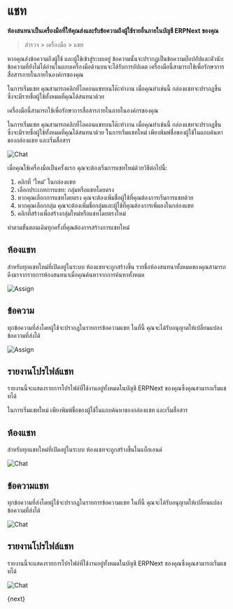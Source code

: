 <!-- add-breadcrumbs -->
# แชท

**ห้องสนทนาเป็นเครื่องมือที่ให้คุณส่งและรับข้อความถึงผู้ใช้รายอื่นภายในบัญชี ERPNext ของคุณ**

> สำรวจ > เครื่องมือ > แชท

หากคุณส่งข้อความถึงผู้ใช้ และผู้ใช้เข้าสู่ระบบอยู่ ข้อความนั้นจะปรากฏเป็นข้อความป๊อปอัปและตัวนับข้อความที่ยังไม่ได้อ่านในแถบเครื่องมือด้านบนจะได้รับการอัปเดต เครื่องมือนี้สามารถใช้เพื่อรักษาการสื่อสารภายในภายในองค์กรของคุณ

ในการเริ่มแชท คุณสามารถคลิกที่ไอคอนแชทบนโต๊ะทำงาน เมื่อคุณทำเช่นนี้ กล่องแชทจะปรากฏขึ้น ซึ่งจะมีรายชื่อผู้ใช้ทั้งหมดที่คุณได้สนทนาด้วย

เครื่องมือนี้สามารถใช้เพื่อรักษาการสื่อสารภายในภายในองค์กรของคุณ

ในการเริ่มแชท คุณสามารถคลิกที่ไอคอนแชทบนโต๊ะทำงาน เมื่อคุณทำเช่นนี้ กล่องแชทจะปรากฏขึ้น ซึ่งจะมีรายชื่อผู้ใช้ทั้งหมดที่คุณได้สนทนาด้วย ในการเริ่มแชทใหม่ เพียงพิมพ์ชื่อของผู้ใช้ในแถบค้นหาของกล่องแชท และเริ่มสื่อสาร

![Chat](/docs/assets/img/using-erpnext/using-chat-1.gif)

เมื่อคุณใช้เครื่องมือเป็นครั้งแรก คุณจะต้องเริ่มการแชทใหม่ด้วยวิธีต่อไปนี้:

1. คลิกที่ 'ใหม่' ในกล่องแชท
2. เลือกประเภทการแชท: กลุ่มหรือแชทโดยตรง
3. หากคุณเลือกการแชทโดยตรง คุณจะต้องเพิ่มชื่อผู้ใช้ที่คุณต้องการเริ่มการแชทด้วย
4. หากคุณเลือกกลุ่ม คุณจะต้องเพิ่มชื่อกลุ่มและผู้ใช้ที่คุณต้องการเพิ่มลงในกล่องแชท
5. คลิกที่สร้างเพื่อสร้างกลุ่มใหม่หรือแชทโดยตรงใหม่

ทำตามขั้นตอนเดิมทุกครั้งที่คุณต้องการสร้างการแชทใหม่

## ห้องแชท

สำหรับทุกแชทใหม่ที่เปิดอยู่ในระบบ ห้องแชทจะถูกสร้างขึ้น รายชื่อห้องสนทนาทั้งหมดของคุณสามารถดึงมาจากรายการห้องสนทนาเมื่อคุณค้นหาจากการค้นหาทั้งหมด

<img class="screenshot" alt="Assign" src="{{docs_base_url}}/assets/img/collaboration-tools/chat-1.png">

## ข้อความ

ทุกข้อความที่ส่งโดยผู้ใช้จะปรากฏในรายการข้อความแชท ในที่นี้ คุณจะได้รับอนุญาตให้เปลี่ยนแปลงข้อความที่ส่งได้

<img class="screenshot" alt="Assign" src="{{docs_base_url}}/assets/img/collaboration-tools/chat-1.png">

## รายงานโปรไฟล์แชท

รายงานนี้จะแสดงรายการโปรไฟล์ที่ใช้งานอยู่ทั้งหมดในบัญชี ERPNext ของคุณซึ่งคุณสามารถเริ่มแชทได้

ในการเริ่มแชทใหม่ เพียงพิมพ์ชื่อของผู้ใช้ในแถบค้นหาของกล่องแชท และเริ่มสื่อสาร

## ห้องแชท

สำหรับทุกแชทใหม่ที่เปิดอยู่ในระบบ ห้องแชทจะถูกสร้างขึ้นในแบ็กเอนด์

![Chat](/docs/assets/img/using-erpnext/using-chat-2.png)

## ข้อความแชท

ทุกข้อความที่ส่งโดยผู้ใช้จะปรากฏในรายการข้อความแชท ในที่นี้ คุณจะได้รับอนุญาตให้เปลี่ยนแปลงข้อความที่ส่งได้

![Chat](/docs/assets/img/using-erpnext/using-chat-3.png)

## รายงานโปรไฟล์แชท

รายงานนี้จะแสดงรายการโปรไฟล์ที่ใช้งานอยู่ทั้งหมดในบัญชี ERPNext ของคุณซึ่งคุณสามารถเริ่มแชทได้

![Chat](/docs/assets/img/using-erpnext/using-chat-4.png)

{next}

